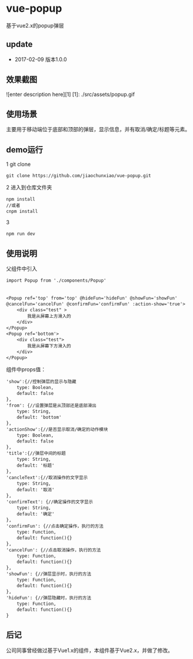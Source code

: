 # vue-popup
基于vue2.x的popup弹层

## update

* 2017-02-09 版本1.0.0

## 效果截图

![enter description here][1]
[1]: ./src/assets/popup.gif

## 使用场景

主要用于移动端位于底部和顶部的弹层，显示信息，并有取消/确定/标题等元素。

## demo运行

1 git clone

```
git clone https://github.com/jiaochunxiao/vue-popup.git
```
2 进入到仓库文件夹
```
npm install
//或者
cnpm install
```

3 
```
npm run dev
```

## 使用说明

父组件中引入

```
import Popup from './components/Popup'


<Popup ref='top' from='top' @hideFun='hideFun' @showFun='showFun' @cancelFun='cancelFun' @confirmFun='confirmFun' :action-show='true'>
    <div class="test" >
        我是从屏幕上方滑入的
    </div>
</Popup>
<Popup ref='bottom'>
    <div class="test">
        我是从屏幕下方滑入的
    </div>
</Popup>
```
组件中props值：
```
'show':{//控制弹层的显示与隐藏
	type: Boolean,
	default: false
},
'from': {//设置弹层是从顶部还是底部滑出
	type: String,
	default: 'bottom'
},
'actionShow':{//是否显示取消/确定的动作模块
	type: Boolean,
	default: false
},
'title':{//弹层中间的标题
	type: String,
	default: '标题'
},
'cancleText':{//取消操作的文字显示
	type: String,
	default: '取消'
},
'confirmText': {//确定操作的文字显示
	type: String,
	default: '确定'
},
'confirmFun': {//点击确定操作，执行的方法
	type: Function,
	default: function(){}
},
'cancelFun': {//点击取消操作，执行的方法
	type: Function,
	default: function(){}
},
'showFun': {//弹层显示时，执行的方法
	type: Function,
	default: function(){}
},
'hideFun': {//弹层隐藏时，执行的方法
    type: Function,
    default: function(){}
}
```

## 后记

公司同事曾经做过基于Vue1.x的组件，本组件基于Vue2.x，并做了修改。

